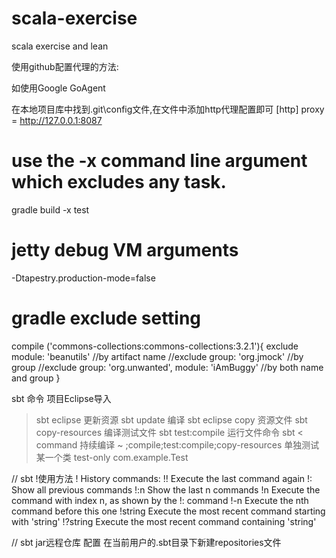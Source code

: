 scala-exercise
==============

scala exercise and lean

使用github配置代理的方法:

如使用Google GoAgent

在本地项目库中找到.git\config文件,在文件中添加http代理配置即可
[http]
	proxy = http://127.0.0.1:8087
	
# use the -x command line argument which excludes any task.
gradle build -x test

# jetty debug VM arguments 
-Dtapestry.production-mode=false

# gradle exclude setting
compile ('commons-collections:commons-collections:3.2.1'){
		 exclude module: 'beanutils' //by artifact name
     	//exclude group: 'org.jmock' //by group
     	//exclude group: 'org.unwanted', module: 'iAmBuggy' //by both name and group
}

sbt 命令
项目Eclipse导入
>sbt eclipse
更新资源
>sbt update
编译
>sbt eclipse
copy 资源文件
>sbt copy-resources
编译测试文件
>sbt test:compile
运行文件命令
>sbt < command
持续编译
>~ ;compile;test:compile;copy-resources
单独测试某一个类
test-only com.example.Test

// sbt !使用方法
!
History commands:
   !!    Execute the last command again
   !:    Show all previous commands
   !:n    Show the last n commands
   !n    Execute the command with index n, as shown by the !: command
   !-n    Execute the nth command before this one
   !string    Execute the most recent command starting with 'string'
   !?string    Execute the most recent command containing 'string'

// sbt jar远程仓库 配置
在当前用户的.sbt目录下新建repositories文件
